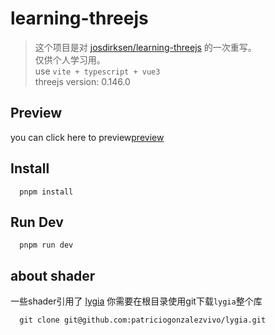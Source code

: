 # learning-threejs
> 这个项目是对 [josdirksen/learning-threejs](https://github.com/josdirksen/learning-threejs) 的一次重写。  
> 仅供个人学习用。  
> use `vite + typescript + vue3`  
> threejs version: 0.146.0 
>
## Preview
you can click here to preview<a href="https://yufengjie97.github.io/learning-threejs/#/" target="_blank">preview</a>
## Install  
      pnpm install
## Run Dev
      pnpm run dev


## about shader
一些shader引用了 [lygia](https://github.com/patriciogonzalezvivo/lygia/tree/238af1a4aa080ba7eac5d6150312540d0c79c581) 
你需要在根目录使用git下载`lygia`整个库

      git clone git@github.com:patriciogonzalezvivo/lygia.git
